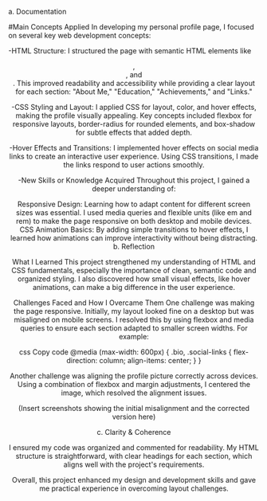 a. Documentation

#Main Concepts Applied
In developing my personal profile page, I focused on several key web development concepts:

-HTML Structure: I structured the page with semantic HTML elements like <header>, <section>, and <footer>. This improved readability and accessibility while providing a clear layout for each section: "About Me," "Education," "Achievements," and "Links."

-CSS Styling and Layout: I applied CSS for layout, color, and hover effects, making the profile visually appealing. Key concepts included flexbox for responsive layouts, border-radius for rounded elements, and box-shadow for subtle effects that added depth.

-Hover Effects and Transitions: I implemented hover effects on social media links to create an interactive user experience. Using CSS transitions, I made the links respond to user actions smoothly.

-New Skills or Knowledge Acquired
Throughout this project, I gained a deeper understanding of:

Responsive Design: Learning how to adapt content for different screen sizes was essential. I used media queries and flexible units (like em and rem) to make the page responsive on both desktop and mobile devices.
CSS Animation Basics: By adding simple transitions to hover effects, I learned how animations can improve interactivity without being distracting.
b. Reflection

What I Learned
This project strengthened my understanding of HTML and CSS fundamentals, especially the importance of clean, semantic code and organized styling. I also discovered how small visual effects, like hover animations, can make a big difference in the user experience.

Challenges Faced and How I Overcame Them
One challenge was making the page responsive. Initially, my layout looked fine on a desktop but was misaligned on mobile screens. I resolved this by using flexbox and media queries to ensure each section adapted to smaller screen widths. For example:

css
Copy code
@media (max-width: 600px) {
    .bio, .social-links {
        flex-direction: column;
        align-items: center;
    }
}

Another challenge was aligning the profile picture correctly across devices. Using a combination of flexbox and margin adjustments, I centered the image, which resolved the alignment issues.

(Insert screenshots showing the initial misalignment and the corrected version here)

c. Clarity & Coherence

I ensured my code was organized and commented for readability. My HTML structure is straightforward, with clear headings for each section, which aligns well with the project's requirements.

Overall, this project enhanced my design and development skills and gave me practical experience in overcoming layout challenges.